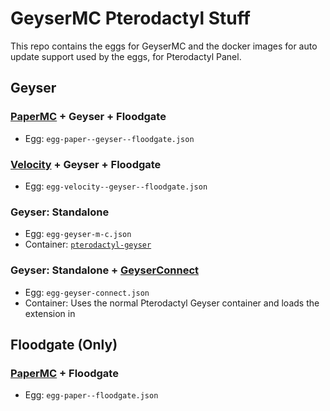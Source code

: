 # GeyserMC Pterodactyl Stuff
This repo contains the eggs for GeyserMC and the docker images for auto update support used by the eggs, for Pterodactyl Panel.

## Geyser
### [PaperMC](https://papermc.io/downloads/paper) + Geyser + Floodgate
* Egg: `egg-paper--geyser--floodgate.json`

### [Velocity](https://papermc.io/downloads/velocity) + Geyser + Floodgate
* Egg: `egg-velocity--geyser--floodgate.json`

### Geyser: Standalone
* Egg: `egg-geyser-m-c.json`
* Container: [`pterodactyl-geyser`](https://github.com/GeyserMC/pterodactyl-stuff/pkgs/container/pterodactyl-geyser)

### Geyser: Standalone + [GeyserConnect](https://github.com/GeyserMC/GeyserConnect)
* Egg: `egg-geyser-connect.json`
* Container: Uses the normal Pterodactyl Geyser container and loads the extension in

## Floodgate (Only)
### [PaperMC](https://papermc.io/downloads/paper) + Floodgate
* Egg: `egg-paper--floodgate.json`
